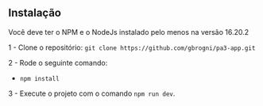 ## Instalação

Você deve ter o NPM e o NodeJs instalado pelo menos na versão 16.20.2

1 - Clone o repositório: 
  `git clone https://github.com/gbrogni/pa3-app.git`

2 - Rode o seguinte comando: 
 - `npm install`

3 - Execute o projeto com o comando `npm run dev`.